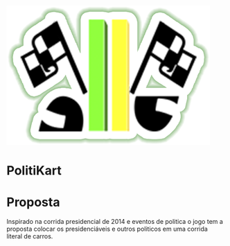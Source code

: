 ![Project Logo](https://github.com/RailsonTales/PolitiKart/blob/master/Assets/_Game/Arte2D/Logo.png)

# PolitiKart

<h1> Proposta</h1>
  Inspirado na corrida presidencial de 2014 e eventos de politica o jogo tem a proposta colocar os presidenciáveis e outros politicos em uma corrida literal de carros.
  

